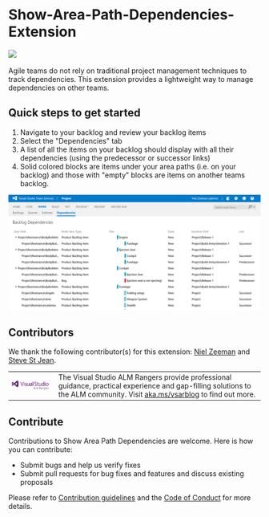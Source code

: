 # Show-Area-Path-Dependencies-Extension

![](https://almrangers.visualstudio.com/DefaultCollection/_apis/public/build/definitions/7f3cfb9a-d1cb-4e66-9d36-1af87b906fe9/106/badge)

Agile teams do not rely on traditional project management techniques to track dependencies. 
This extension provides a lightweight way to manage dependencies on other teams.

## Quick steps to get started
1. Navigate to your backlog and review your backlog items
2. Select the "Dependencies" tab
3. A list of all the items on your backlog should display with all their dependencies (using the predecessor or successor links) 
4. Solid colored blocks are items under your area paths (i.e. on your backlog) and those with "empty" blocks are items on another teams backlog.

![Dependencies](media/screen3.png)

## Contributors

We thank the following contributor(s) for this extension: [Niel Zeeman](https://blogs.msdn.microsoft.com/willy-peter_schaub/2013/11/01/introducing-the-visual-studio-alm-rangers-niel-zeeman/) and [Steve St Jean](https://blogs.msdn.microsoft.com/willy-peter_schaub/2014/08/11/introducing-the-visual-studio-alm-rangers-steve-st-jean/).

<table>
  <tr>
    <td>
      <img src="https://github.com/ALM-Rangers/Show-Area-Path-Dependencies/blob/master/media/VSALMLogo.png"></img>
    </td>
    <td>
      The Visual Studio ALM Rangers provide professional guidance, practical experience and gap-filling solutions to the ALM community. Visit <a href="http://aka.ms/vsarblog">aka.ms/vsarblog</a> to find out more.
    </td>
  </tr>
</table>

## Contribute
Contributions to Show Area Path Dependencies are welcome. Here is how you can contribute:  

- Submit bugs and help us verify fixes  
- Submit pull requests for bug fixes and features and discuss existing proposals   

Please refer to [Contribution guidelines](.github/CONTRIBUTING.md) and the [Code of Conduct](.github/COC.md) for more details.
